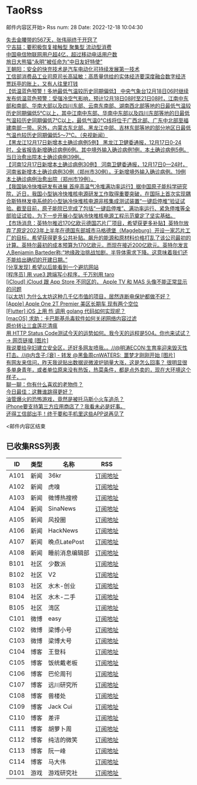 # TaoRss

邮件内容区开始>
Rss num: 28  Date: 2022-12-18 10:04:30 <br/>

<a href='https://36kr.com/p/2046342618680328?f=rss'>失去金腰带的567天，张伟丽终于开窍了</a><br/>
<a href='https://36kr.com/newsflashes/2048924914881794?f=rss'>宁吉喆：要积极恢复接触型 聚集型 流动型消费</a><br/>
<a href='https://36kr.com/newsflashes/2048909525161219?f=rss'>中国电信物联网用户超4亿，超过移动电话用户数</a><br/>
<a href='https://36kr.com/newsflashes/2048889779049733?f=rss'>旅日大熊猫“永明”被任命为“中日友好特使”</a><br/>
<a href='https://36kr.com/newsflashes/2048887359378434?f=rss'>王朝阳：安全的快充技术是汽车电动化可持续发展第一技术</a><br/>
<a href='https://36kr.com/newsflashes/2048883032888322?f=rss'>工信部消费品工业司原司长高延敏：高质量供给的实体经济要深度融合数字经济</a><br/>
<a href='http://www.huxiu.com/article/745054.html?f=wangzhan'>贾跃亭的账上，又有人往里打钱</a><br/>
<a href='https://finance.sina.cn/7x24/2022-12-18/detail-imxxaeev9914032.d.html'>【低温蓝色预警！多地最低气温较历史同期偏低】 中央气象台12月18日06时继续发布低温蓝色预警：受强冷空气影响，预计12月18日08时至21日08时，江南中东部和南部、华南大部以及四川东部、云南东南部、湖南西北部等地的日最低气温较历史同期偏低5℃以上，其中江南中东部、华南中东部以及四川东部等地的日最低气温较历史同期偏低7℃以上，最低气温0℃线将位于广西北部、广东中北部至福建南部一带。另外，内蒙古东北部、黑龙江中部、吉林东部等地的部分地区日最低气温也较历史同期偏低5～7℃。（央视新闻）</a><br/>
<a href='https://finance.sina.cn/7x24/2022-12-18/detail-imxxaeex6687067.d.html'>【黑龙江12月17日新增本土确诊病例5例】 黑龙江卫健委通报，12月17日0-24时，全省报告新增确诊病例6例。其中境外输入确诊病例1例，本土确诊病例5例。当日治愈出院本土确诊病例39例。</a><br/>
<a href='https://finance.sina.cn/7x24/2022-12-18/detail-imxxaeev9909064.d.html'>【河南12月17日新增本土确诊病例30例】 河南卫健委通报，12月17日0—24时，河南省新增本土确诊病例30例（郑州市30例）。无新增境外输入确诊病例。19例本土确诊病例治愈出院（郑州市19例）。</a><br/>
<a href='https://finance.sina.cn/7x24/2022-12-18/detail-imxwzxwz6805393.d.html'>【我国钠冷快堆研发有进展 首座高温气冷堆满功率运行】据中国原子能科学研究院，近日，我国小型钠冷快堆核电源研发工作取得重要突破，在国际上首次实现耦合斯特林发电系统的小型钠冷快堆核电源非核集成测试装置“一键启停堆”验证试验。截至目前，原子能院已完成了包括“一键启停堆”、满功率运行、紧急停堆等全部验证试验，为下一步开展小型钠冷快堆核电源工程示范奠定了坚实基础。</a><br/>
<a href='https://finance.sina.cn/7x24/2022-12-18/detail-imxwzxwz6802351.d.html'>【市场消息：英特尔推迟170亿欧元德国芯片厂项目，希望获更多补贴】英特尔放弃了原定2023年上半年在德国东部城市马格德堡（Magdeburg）开设一家芯片工厂的目标，希望获得更多公共补贴。飙升的能源和原材料价格打乱了该公司最初的计算。英特尔最初的成本预算为170亿欧元，而现在接近200亿欧元。英特尔发言人Benjamin Barteder称:“地缘政治挑战加剧，半导体需求下降。这意味着我们还不能给出确切的开建日期。”</a><br/>
<a href='https://www.v2ex.com/t/903244#reply0'>[分享发现] 希望以后能看到一个避坑网站</a><br/>
<a href='https://www.v2ex.com/t/903242#reply0'>[程序员] 用 vue3 跨端写小程序，千万别用 taro</a><br/>
<a href='https://www.v2ex.com/t/903241#reply4'>[iCloud] iCloud 跟 App Store 不同区的， Apple TV 和 MAS 头像不能正常显示的问题</a><br/>
<a href='https://www.v2ex.com/t/903240#reply7'>[以太坊] 为什么太坊这种几千亿市值的项目，居然连断电保护都做不好？</a><br/>
<a href='https://www.v2ex.com/t/903239#reply0'>[Apple] Apple One 2T Premier 美区长期车 现有两个空位</a><br/>
<a href='https://www.v2ex.com/t/903238#reply1'>[Flutter] iOS 上用 ffi 调用 golang 代码如何实现呢？</a><br/>
<a href='https://www.v2ex.com/t/903237#reply0'>[macOS] 求助：卡巴斯基杀毒软件如何关闭网络内容过滤</a><br/>
<a href='http://www.newsmth.net/nForum/article/SecondMarket/2072657'>原价转让三盒莲花清瘟</a><br/>
<a href='https://weibo.com/1088413295/Mk7rn9Nyq'>用 HTTP Status Code测试今天的运势如何。我今天的运程是504。你也来试试？→ 网页链接 [图片]</a><br/>
<a href='https://weibo.com/1497035431/Mk7NonpXI'>我说要给孕妇建立安全区，还好多网友喷我。。//@明涛ECON:生育率迎来毁灭性打击。//@内含子:[衰] - 转发 @黑鱼周cnWATERS:&ensp;噩梦才刚刚开始 [图片]</a><br/>
<a href='https://weibo.com/1497035431/Mk7cyd7Eh'>有网友来信问，昨天我说贴出数据说微波炉销量大涨，这是怎么回事？ 很明显很多单身青年，或者单位原来没有热饭，热菜条件，都是点外卖的，现在大环境这个样子，...</a><br/>
<a href='https://mp.weixin.qq.com/s/TFg7bwfC4jmkSEMlxjfWEg'>聊一聊：你有什么喜欢的老物件？</a><br/>
<a href='https://mp.weixin.qq.com/s/zkAaJ9KIt_pBkyAxs7GQmA'>今日最佳：这舞谁跳得更好？</a><br/>
<a href='https://mp.weixin.qq.com/s/c6mVPCVSQOGH9CKtqXz3Ow'>油管爆火的恐怖游戏，竟然是被托马斯小火车追杀？</a><br/>
<a href='https://mp.weixin.qq.com/s/LyAvobJFpXGZtZdmV7o4Mw'>iPhone要支持第三方应用商店了？我看未必是好事。</a><br/>
<a href='https://mp.weixin.qq.com/s/VYpaN-yMCOLCWrnAyrR_1Q'>还得工信部出手！终于要和手机里这些APP说再见了​</a><br/>


<邮件内容区结束

## 已收集RSS列表

| ID | 类型 | 名称  | RSS  |
| -- | -- | -- | -- | 
| A101  | 新闻 | 36kr | [订阅地址](https://www.36kr.com/feed) |
| A102  | 新闻 | 虎嗅 | [订阅地址](https://www.huxiu.com/rss/0.xml) |
| A103  | 新闻 | 微博热搜榜 | [订阅地址](https://rsshub.app/weibo/search/hot) |
| A104  | 新闻 | SinaNews | [订阅地址](https://sina-news.vercel.app/rss.xml) |
| A105  | 新闻 | 风投圈 | [订阅地址](https://crazy.capital/feed) |
| A106  | 新闻 | HackNews | [订阅地址](https://news.ycombinator.com/rss) |
| A107  | 新闻 | 晚点LatePost | [订阅地址](https://api.feeddd.org/feeds/6121d8a451e2511a8279faaf) |
| A108  | 新闻 | 睡前消息编辑部 | [订阅地址](https://api.feeddd.org/feeds/612320c451e2511a827a11d6) |
| B101  | 社区 | 少数派 | [订阅地址](https://sspai.com/feed) |
| B102  | 社区 | V2  | [订阅地址](http://www.v2ex.com/index.xml) |
| B103  | 社区 | 水木-创业  | [订阅地址](https://www.mysmth.net/nForum/rss/board-Entrepreneur) |
| B104  | 社区 | 水木-二手 | [订阅地址](https://www.mysmth.net/nForum/rss/board-SecondMarket) |
| B105  | 社区 | 湾区 | [订阅地址](https://wanqu.co/feed/) |
| C101  | 微博 | easy | [订阅地址](https://rsshub.app/weibo/user/1088413295) |
| C102  | 微博 | 梁博小号 | [订阅地址](https://rsshub.app/weibo/user/2131170823) |
| C103  | 微博 | 梁博大号 | [订阅地址](https://rsshub.app/weibo/user/1497035431) |
| C104  | 博客 | 王登科 | [订阅地址](https://greatdk.com/feed) |
| C105  | 博客 | 饭统戴老板 | [订阅地址](https://api.feeddd.org/feeds/6131b9e01269c358aa0df19e) |
| C106  | 博客 | 巴伦周刊 | [订阅地址](https://api.feeddd.org/feeds/6131b5301269c358aa0dec2e) |
| C107  | 博客 | 远川研究所 | [订阅地址](https://api.feeddd.org/feeds/616102e99b888e41f5cb64fb) |
| C108  | 博客 | 兽楼处 | [订阅地址](https://api.feeddd.org/feeds/6131e1421269c358aa0e1b6b) |
| C109  | 博客 | Jack Cui | [订阅地址](https://api.feeddd.org/feeds/613381f91269c358aa0eabc9) |
| C110  | 博客 | 差评 | [订阅地址](https://api.feeddd.org/feeds/6110783449ef7514d0b91ae1) |
| C111  | 博客 | 胡萝卜周 | [订阅地址](https://api.feeddd.org/feeds/613381f91269c358aa0eab79) |
| C112  | 博客 | 纯洁的微笑 | [订阅地址](http://www.ityouknow.com/feed.xml) |
| C113  | 博客 | 阮一峰 | [订阅地址](https://feeds.feedburner.com/ruanyifeng) |
| C114  | 博客 | 马大伟 | [订阅地址](https://www.bmpi.dev/index.xml) |
| D101  | 游戏 | 游戏研究社 | [订阅地址](https://api.feeddd.org/feeds/612328f851e2511a827a171f) |






